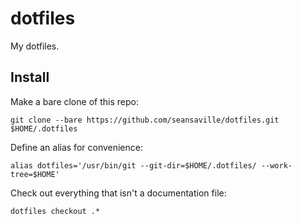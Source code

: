 # dotfiles

My dotfiles.

## Install

Make a bare clone of this repo:

```
git clone --bare https://github.com/seansaville/dotfiles.git $HOME/.dotfiles
```

Define an alias for convenience:

```
alias dotfiles='/usr/bin/git --git-dir=$HOME/.dotfiles/ --work-tree=$HOME'
```

Check out everything that isn't a documentation file:

```
dotfiles checkout .*
```
